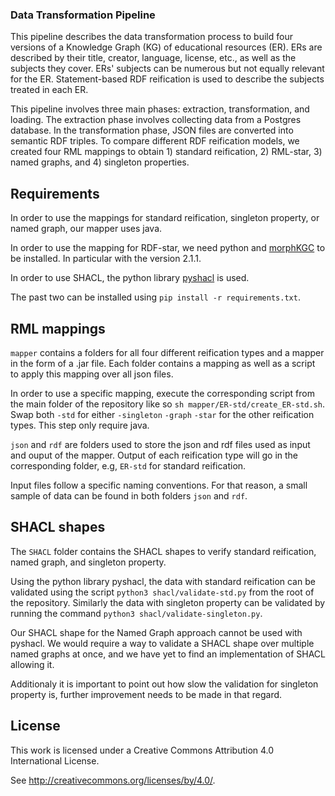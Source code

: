 ### Data Transformation Pipeline 
This pipeline describes the data transformation process to build four versions of a Knowledge Graph (KG) of educational resources (ER). ERs are described by their title, creator, language, license, etc., as well as the subjects they cover. ERs' subjects can be numerous but not equally relevant for the ER. Statement-based RDF reification is used to describe the subjects treated in each ER. 

This pipeline involves three main phases: extraction, transformation, and loading. The extraction phase involves collecting data from a Postgres database. In the transformation phase, JSON files are converted into semantic RDF triples. To compare different RDF reification models, we created four RML mappings to obtain 1) standard reification, 2) RML-star, 3) named graphs, and 4) singleton properties. 


## Requirements
In order to use the mappings for standard reification, singleton property, or named graph, our mapper uses java.

In order to use the mapping for RDF-star, we need python and [morphKGC](https://github.com/morph-kgc/morph-kgc) to be installed. In particular with the version 2.1.1.

In order to use SHACL, the python library [pyshacl](https://github.com/RDFLib/pySHACL) is used.

The past two can be installed using `pip install -r requirements.txt`.

## RML mappings
`mapper` contains a folders for all four different reification types and a mapper in the form of a .jar file. Each folder contains a mapping as well as a script to apply this mapping over all json files.

In order to use a specific mapping, execute the corresponding script from the main folder of the repository like so `sh mapper/ER-std/create_ER-std.sh`.
Swap both `-std` for either `-singleton` `-graph` `-star` for the other reification types.
This step only require java.

`json` and `rdf` are folders used to store the json and rdf files used as input and ouput of the mapper.
Output of each reification type will go in the corresponding folder, e.g, `ER-std` for standard reification.

Input files follow a specific naming conventions. For that reason, a small sample of data can be found in both folders `json` and `rdf`.

## SHACL shapes
The `SHACL` folder contains the SHACL shapes to verify standard reification, named graph, and singleton property.

Using the python library pyshacl, the data with standard reification can be validated using the script `python3 shacl/validate-std.py` from the root of the repository. Similarly the data with singleton property can be validated by running the command `python3 shacl/validate-singleton.py`.

Our SHACL shape for the Named Graph approach cannot be used with pyshacl.
We would require a way to validate a SHACL shape over multiple named graphs at once, and we have yet to find an implementation of SHACL allowing it.

Additionaly it is important to point out how slow the validation for singleton property is, further improvement needs to be made in that regard.


## License
This work is licensed under a
Creative Commons Attribution 4.0 International License.

See <http://creativecommons.org/licenses/by/4.0/>.

